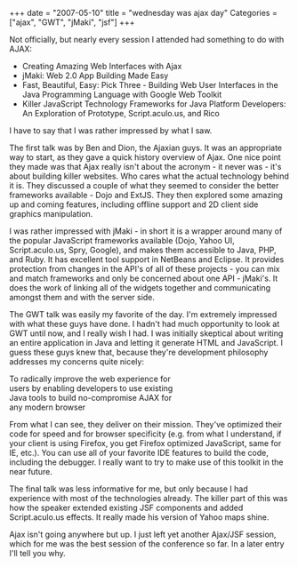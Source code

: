+++
date = "2007-05-10"
title = "wednesday was ajax day"
Categories = ["ajax", "GWT", "jMaki", "jsf"]
+++

Not officially, but nearly every session I attended had something to do with AJAX:  
  
- Creating Amazing Web Interfaces with Ajax  
- jMaki: Web 2.0 App Building Made Easy  
- Fast, Beautiful, Easy: Pick Three - Building Web User Interfaces in the Java Programming Language with Google Web Toolkit  
- Killer JavaScript Technology Frameworks for Java Platform Developers: An Exploration of Prototype, Script.aculo.us, and Rico  
  
I have to say that I was rather impressed by what I saw.  
  
The first talk was by Ben and Dion, the Ajaxian guys. It was an appropriate way to start, as they gave a quick history overview of Ajax. One nice point they made was that Ajax really isn't about the acronym - it never was - it's about building killer websites. Who cares what the actual technology behind it is. They discussed a couple of what they seemed to consider the better frameworks available - Dojo and ExtJS. They then explored some amazing up and coming features, including offline support and 2D client side graphics manipulation.  
  
I was rather impressed with jMaki - in short it is a wrapper around many of the popular JavaScript frameworks available (Dojo, Yahoo UI, Script.aculo.us, Spry, Google), and makes them accessible to Java, PHP, and Ruby. It has excellent tool support in NetBeans and Eclipse. It provides protection from changes in the API's of all of these projects - you can mix and match frameworks and only be concerned about one API - jMaki's. It does the work of linking all of the widgets together and communicating amongst them and with the server side.  
  
The GWT talk was easily my favorite of the day. I'm extremely impressed with what these guys have done. I hadn't had much opportunity to look at GWT until now, and I really wish I had. I was initially skeptical about writing an entire application in Java and letting it generate HTML and JavaScript. I guess these guys knew that, because they're development philosophy addresses my concerns quite nicely:  
  
  
To radically improve the web experience for  
users by enabling developers to use existing  
Java tools to build no-compromise AJAX for  
any modern browser  
  
From what I can see, they deliver on their mission. They've optimized their code for speed and for browser specificity (e.g. from what I understand, if your client is using Firefox, you get Firefox optimized JavaScript, same for IE, etc.). You can use all of your favorite IDE features to build the code, including the debugger. I really want to try to make use of this toolkit in the near future.  
  
The final talk was less informative for me, but only because I had experience with most of the technologies already. The killer part of this was how the speaker extended existing JSF components and added Script.aculo.us effects. It really made his version of Yahoo maps shine.  
  
Ajax isn't going anywhere but up. I just left yet another Ajax/JSF session, which for me was the best session of the conference so far. In a later entry I'll tell you why.
